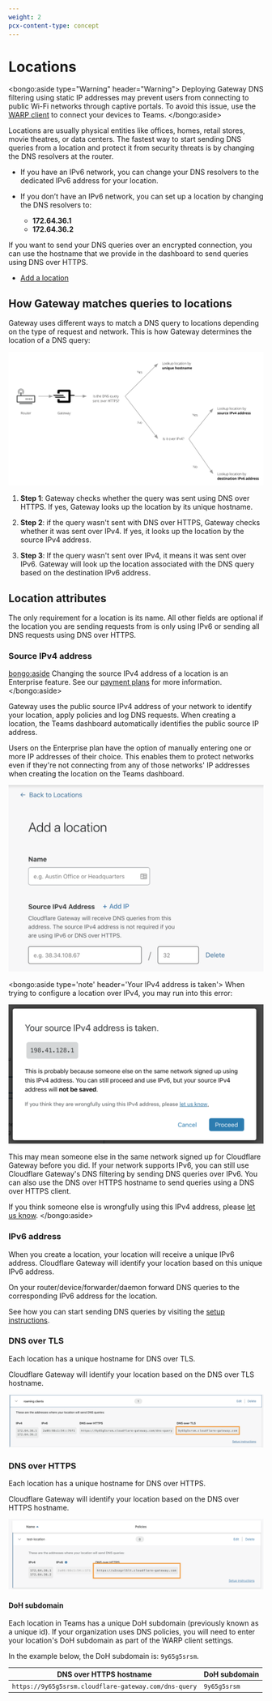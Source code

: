 ```yaml
---
weight: 2
pcx-content-type: concept
---
```


# Locations

<bongo:aside type="Warning" header="Warning">
Deploying Gateway DNS filtering using static IP addresses may prevent users from connecting to public Wi-Fi networks through captive portals. To avoid this issue, use the [WARP client](/connections/connect-devices/warp) to connect your devices to Teams.
</bongo:aside>

Locations are usually physical entities like offices, homes, retail stores, movie theatres, or data centers. The fastest way to start sending DNS queries from a location and protect it from security threats is by changing the DNS resolvers at the router.

- If you have an IPv6 network, you can change your DNS resolvers to the dedicated IPv6 address for your location.

- If you don’t have an IPv6 network, you can set up a location by changing the DNS resolvers to:

  - **172.64.36.1**
  - **172.64.36.2**

If you want to send your DNS queries over an encrypted connection, you can use the hostname that we provide in the dashboard to send queries using DNS over HTTPS.

- [Add a location](/connections/connect-networks/locations/configuring-a-location)

## How Gateway matches queries to locations

Gateway uses different ways to match a DNS query to locations depending on the type of request and network. This is how Gateway determines the location of a DNS query:

![Determine location](../../../static/documentation/policies/gateway-determine-location-dns.png)

1. **Step 1**: Gateway checks whether the query was sent using DNS over HTTPS. If yes, Gateway looks up the location by its unique hostname.

2. **Step 2**: if the query wasn't sent with DNS over HTTPS, Gateway checks whether it was sent over IPv4. If yes, it looks up the location by the source IPv4 address.

3. **Step 3**: If the query wasn't sent over IPv4, it means it was sent over IPv6. Gateway will look up the location associated with the DNS query based on the destination IPv6 address.

## Location attributes

The only requirement for a location is its name. All other fields are optional if the location you are sending requests from is only using IPv6 or sending all DNS requests using DNS over HTTPS.

### Source IPv4 address

<bongo:aside>
Changing the source IPv4 address of a location is an Enterprise feature. See our [payment plans](https://www.cloudflare.com/teams-pricing/) for more information.
</bongo:aside>

Gateway uses the public source IPv4 address of your network to identify your location, apply policies and log DNS requests. When creating a location, the Teams dashboard automatically identifies the public source IP address.

Users on the Enterprise plan have the option of manually entering one or more IP addresses of their choice. This enables them to protect networks even if they're not connecting from any of those networks' IP addresses when creating the location on the Teams dashboard.

![Editable IP address](../../../static/documentation/policies/editable-ip-address.png)

<bongo:aside type='note' header='Your IPv4 address is taken'>
When trying to configure a location over IPv4, you may run into this error:

![Source IP taken](../../../static/documentation/connections/source-ip-taken.png)

This may mean someone else in the same network signed up for Cloudflare Gateway before you did. If your network supports IPv6, you can still use Cloudflare Gateway's DNS filtering by sending DNS queries over IPv6. You can also use the DNS over HTTPS hostname to send queries using a DNS over HTTPS client.

If you think someone else is wrongfully using this IPv4 address, please [let us know](https://forms.gle/o9dLMjmCg6QtaDJ88).
</bongo:aside>

### IPv6 address

When you create a location, your location will receive a unique IPv6 address. Cloudflare Gateway will identify your location based on this unique IPv6 address.

On your router/device/forwarder/daemon forward DNS queries to the corresponding IPv6 address for the location.

See how you can start sending DNS queries by visiting the [setup instructions](/connections/connect-networks/locations/configuring-a-location/).

### DNS over TLS

Each location has a unique hostname for DNS over TLS.

Cloudflare Gateway will identify your location based on the DNS over TLS hostname.

![Get unique subdomain](../../../static/documentation/connections/get-unique-subdomain.png)

### DNS over HTTPS

Each location has a unique hostname for DNS over HTTPS.

Cloudflare Gateway will identify your location based on the DNS over HTTPS hostname.

![DNS over HTTPS hostname](../../../static/documentation/policies/location-with-dns-over-https-hostname.png)

#### DoH subdomain

Each location in Teams has a unique DoH subdomain (previously known as a unique id). If your organization uses DNS policies, you will need to enter your location's DoH subdomain as part of the WARP client settings.

In the example below, the DoH subdomain is: `9y65g5srsm`.

| DNS over HTTPS hostname                               | DoH subdomain |
| ----------------------------------------------------- | ------------- |
| `https://9y65g5srsm.cloudflare-gateway.com/dns-query` | `9y65g5srsm`  |
